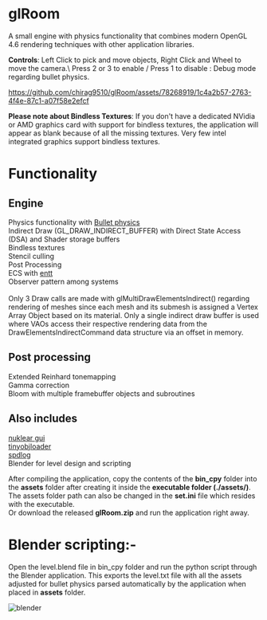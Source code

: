 # glRoom

A small engine with physics functionality that combines modern OpenGL 4.6 rendering techniques with other application libraries.

**Controls**: Left Click to pick and move objects, Right Click and Wheel to move the camera.\ 
Press 2 or 3 to enable / Press 1 to disable : Debug mode regarding bullet physics.

https://github.com/chirag9510/glRoom/assets/78268919/1c4a2b57-2763-4f4e-87c1-a07f58e2efcf

**Please note about Bindless Textures**: If you don't have a dedicated NVidia or AMD graphics card with support for bindless textures, the application will appear as blank because of all the missing textures. Very few intel integrated graphics support bindless textures.

# Functionality
## Engine
Physics functionality with [Bullet physics](https://github.com/bulletphysics/bullet3)\
Indirect Draw (GL_DRAW_INDIRECT_BUFFER) with Direct State Access (DSA) and Shader storage buffers\
Bindless textures\
Stencil culling\
Post Processing\
ECS with [entt](https://github.com/skypjack/entt)\
Observer pattern among systems\
\
Only 3 Draw calls are made with glMultiDrawElementsIndirect() regarding rendering of meshes since each mesh and its submesh is assigned a Vertex Array Object based on its material. Only a single indirect draw buffer is used where VAOs access their respective rendering data from the DrawElementsIndirectCommand data structure via an offset in memory. 

## Post processing  
Extended Reinhard tonemapping\
Gamma correction\
Bloom with multiple framebuffer objects and subroutines

## Also includes
[nuklear gui](https://github.com/Immediate-Mode-UI/Nuklear)\
[tinyobjloader](https://github.com/tinyobjloader/tinyobjloader)\
[spdlog](https://github.com/gabime/spdlog)\
Blender for level design and scripting

After compiling the application, copy the contents of the **bin_cpy** folder into the **assets** folder after creating it inside the **executable folder (./assets/)**. The assets folder path can also be changed in the **set.ini** file which resides with the executable. \
Or download the released **glRoom.zip** and run the application right away.

# Blender scripting:- 
Open the level.blend file in bin_cpy folder and run the python script through the Blender application. This exports the level.txt file with all the assets adjusted for bullet physics parsed automatically by the application when placed in **assets** folder.

![blender](https://github.com/chirag9510/glRoom/assets/78268919/948a0575-aecb-443a-845c-828cee67ba58)

